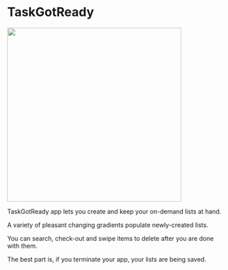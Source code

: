 # TaskGotReady

<img src="https://github.com/ViktorVarsano/TaskGotReady/blob/master/video.gif" width="400">

TaskGotReady app lets you create and keep your on-demand lists at hand. 

A variety of pleasant changing gradients populate newly-created lists.

You can search, check-out and swipe items to delete after you are done with them.

The best part is, if you terminate your app, your lists are being saved.



